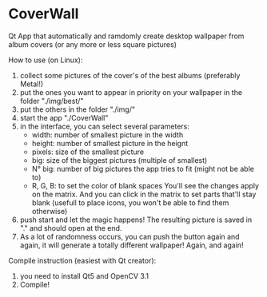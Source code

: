 # CoverWall
Qt App that automatically and ramdomly create desktop wallpaper from album covers (or any more or less square pictures)

How to use (on Linux):
1) collect some pictures of the cover's of the best albums (preferably Metal!)
2) put the ones you want to appear in priority on your wallpaper in the folder "./img/best/"
3) put the others in the folder "./img/"
4) start the app "./CoverWall"
5) in the interface, you can select several parameters:
    - width: number of smallest picture in the width
    - height: number of smallest picture in the heignt
    - pixels: size of the smallest picture
    - big: size of the biggest pictures (multiple of smallest)
    - N° big: number of big pictures the app tries to fit (might not be able to)
    - R, G, B: to set the color of blank spaces
    You'll see the changes apply on the matrix. And you can click in the matrix to set parts that'll stay blank (usefull to place icons, you won't be able to find them otherwise)
6) push start and let the magic happens! The resulting picture is saved in "." and should open at the end.
7) As a lot of randomness occurs, you can push the button again and again, it will generate a totally different wallpaper! Again, and again!

Compile instruction (easiest with Qt creator):
1) you need to install Qt5 and OpenCV 3.1
2) Compile!
